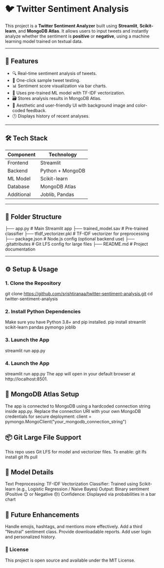 # 🐦 Twitter Sentiment Analysis

This project is a **Twitter Sentiment Analyzer** built using **Streamlit**, **Scikit-learn**, and **MongoDB Atlas**. It allows users to input tweets and instantly analyze whether the sentiment is **positive** or **negative**, using a machine learning model trained on textual data.

---

## 🌟 Features

- 🔍 Real-time sentiment analysis of tweets.
- 💬 One-click sample tweet testing.
- 📊 Sentiment score visualization via bar charts.
- 🧠 Uses pre-trained ML model with TF-IDF vectorization.
- 🗃️ Stores analysis results in MongoDB Atlas.
- 🎨 Aesthetic and user-friendly UI with background image and color-coded feedback.
- 🕒 Displays history of recent analyses.

---

## 🛠️ Tech Stack

| Component    | Technology       |
|--------------|------------------|
| Frontend     | Streamlit        |
| Backend      | Python + MongoDB |
| ML Model     | Scikit-learn     |
| Database     | MongoDB Atlas    |
| Additional   | Joblib, Pandas   |

---

## 📁 Folder Structure

├── app.py # Main Streamlit app
├── trained_model.sav # Pre-trained classifier
├── tfidf_vectorizer.pkl # TF-IDF vectorizer for preprocessing
├── package.json # Node.js config (optional backend use)
├── .gitattributes # Git LFS config for large files
├── README.md # Project documentation



---

## ⚙️ Setup & Usage

### 1. Clone the Repository


git clone https://github.com/srishtiranaa/twitter-sentiment-analysis.git
cd twitter-sentiment-analysis

### 2. Install Python Dependencies

Make sure you have Python 3.8+ and pip installed.
pip install streamlit scikit-learn pandas pymongo joblib

### 3. Launch the App

streamlit run app.py

### 4. Launch the App

streamlit run app.py
The app will open in your default browser at http://localhost:8501.

## 💾 MongoDB Atlas Setup

The app is connected to MongoDB using a hardcoded connection string inside app.py.
Replace the connection URI with your own MongoDB credentials for secure deployment:
client = pymongo.MongoClient("your_mongodb_connection_string")

## 📦 Git Large File Support
This repo uses Git LFS for model and vectorizer files.
To enable:
          git lfs install
          git lfs pull


## 🔮 Model Details
Text Preprocessing: TF-IDF Vectorization
Classifier: Trained using Scikit-learn (e.g., Logistic Regression / Naive Bayes)
Output: Binary sentiment (Positive 😊 or Negative 😞)
Confidence: Displayed via probabilities in a bar chart


## 🚀 Future Enhancements
Handle emojis, hashtags, and mentions more effectively.
Add a third "Neutral" sentiment class.
Provide downloadable reports.
Add user login and personalized history.


### 📄 License
This project is open source and available under the MIT License.
